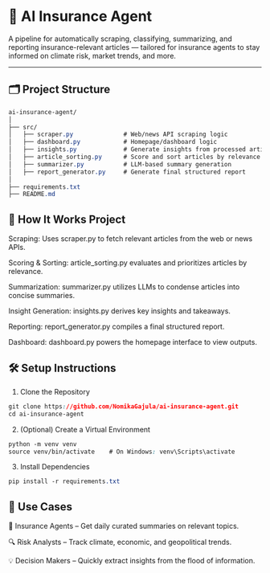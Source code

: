 # 🧠 AI Insurance Agent

A pipeline for automatically scraping, classifying, summarizing, and reporting insurance-relevant articles — tailored for insurance agents to stay informed on climate risk, market trends, and more.

---

## 🗂️ Project Structure

```css
ai-insurance-agent/
│
├── src/
│   ├── scraper.py              # Web/news API scraping logic
│   ├── dashboard.py            # Homepage/dashboard logic
│   ├── insights.py             # Generate insights from processed articles
│   ├── article_sorting.py      # Score and sort articles by relevance
│   ├── summarizer.py           # LLM-based summary generation
│   ├── report_generator.py     # Generate final structured report
│
├── requirements.txt
├── README.md
```

## 🚀 How It Works Project

Scraping: Uses scraper.py to fetch relevant articles from the web or news APIs.

Scoring & Sorting: article_sorting.py evaluates and prioritizes articles by relevance.

Summarization: summarizer.py utilizes LLMs to condense articles into concise summaries.

Insight Generation: insights.py derives key insights and takeaways.

Reporting: report_generator.py compiles a final structured report.

Dashboard: dashboard.py powers the homepage interface to view outputs.

## 🛠️ Setup Instructions

1. Clone the Repository

```css
git clone https://github.com/NomikaGajula/ai-insurance-agent.git
cd ai-insurance-agent
```

2. (Optional) Create a Virtual Environment

```css
python -m venv venv
source venv/bin/activate    # On Windows: venv\Scripts\activate
```
3. Install Dependencies

```css
pip install -r requirements.txt
```

## 💼 Use Cases

📢 Insurance Agents – Get daily curated summaries on relevant topics.

🔍 Risk Analysts – Track climate, economic, and geopolitical trends.

💡 Decision Makers – Quickly extract insights from the flood of information.



